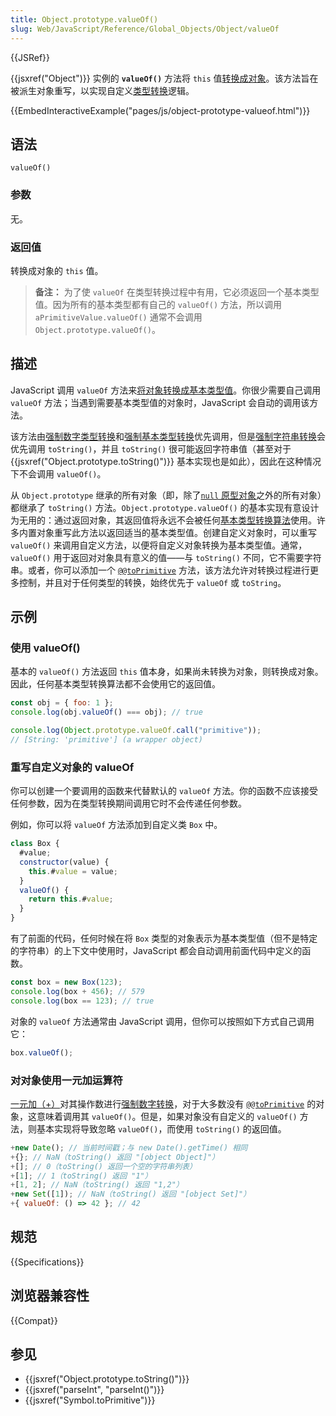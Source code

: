 ```yaml
---
title: Object.prototype.valueOf()
slug: Web/JavaScript/Reference/Global_Objects/Object/valueOf
---
```


{{JSRef}}

{{jsxref("Object")}} 实例的 **`valueOf()`** 方法将 `this` 值[转换成对象](/zh-CN/docs/Web/JavaScript/Reference/Global_Objects/Object#对象强制转换)。该方法旨在被派生对象重写，以实现自定义[类型转换](/zh-CN/docs/Web/JavaScript/Data_structures#强制类型转换)逻辑。

{{EmbedInteractiveExample("pages/js/object-prototype-valueof.html")}}

## 语法

```js-nolint
valueOf()
```

### 参数

无。

### 返回值

转换成对象的 `this` 值。

> **备注：** 为了使 `valueOf` 在类型转换过程中有用，它必须返回一个基本类型值。因为所有的基本类型都有自己的 `valueOf()` 方法，所以调用 `aPrimitiveValue.valueOf()` 通常不会调用 `Object.prototype.valueOf()`。

## 描述

JavaScript 调用 `valueOf` 方法来[将对象转换成基本类型值](/zh-CN/docs/Web/JavaScript/Data_structures#强制类型转换)。你很少需要自己调用 `valueOf` 方法；当遇到需要基本类型值的对象时，JavaScript 会自动的调用该方法。

该方法由[强制数字类型转换](/zh-CN/docs/Web/JavaScript/Data_structures#强制数字类型转换)和[强制基本类型转换](/zh-CN/docs/Web/JavaScript/Data_structures#强制原始值转换)优先调用，但是[强制字符串转换](/zh-CN/docs/Web/JavaScript/Reference/Global_Objects/String#强制字符串转换)会优先调用 `toString()`，并且 `toString()` 很可能返回字符串值（甚至对于 {{jsxref("Object.prototype.toString()")}} 基本实现也是如此），因此在这种情况下不会调用 `valueOf()`。

从 `Object.prototype` 继承的所有对象（即，除了[`null` 原型对象](/zh-CN/docs/Web/JavaScript/Reference/Global_Objects/Object#null_原型对象)之外的所有对象）都继承了 `toString()` 方法。`Object.prototype.valueOf()` 的基本实现有意设计为无用的：通过返回对象，其返回值将永远不会被任何[基本类型转换算法](/zh-CN/docs/Web/JavaScript/Data_structures#强制类型转换)使用。许多内置对象重写此方法以返回适当的基本类型值。创建自定义对象时，可以重写 `valueOf()` 来调用自定义方法，以便将自定义对象转换为基本类型值。通常，`valueOf()` 用于返回对对象具有意义的值——与 `toString()` 不同，它不需要字符串。或者，你可以添加一个 [`@@toPrimitive`](/zh-CN/docs/Web/JavaScript/Reference/Global_Objects/Symbol/toPrimitive) 方法，该方法允许对转换过程进行更多控制，并且对于任何类型的转换，始终优先于 `valueOf` 或 `toString`。

## 示例

### 使用 valueOf()

基本的 `valueOf()` 方法返回 `this` 值本身，如果尚未转换为对象，则转换成对象。因此，任何基本类型转换算法都不会使用它的返回值。

```js
const obj = { foo: 1 };
console.log(obj.valueOf() === obj); // true

console.log(Object.prototype.valueOf.call("primitive"));
// [String: 'primitive'] (a wrapper object)
```

### 重写自定义对象的 valueOf

你可以创建一个要调用的函数来代替默认的 `valueOf` 方法。你的函数不应该接受任何参数，因为在类型转换期间调用它时不会传递任何参数。

例如，你可以将 `valueOf` 方法添加到自定义类 `Box` 中。

```js
class Box {
  #value;
  constructor(value) {
    this.#value = value;
  }
  valueOf() {
    return this.#value;
  }
}
```

有了前面的代码，任何时候在将 `Box` 类型的对象表示为基本类型值（但不是特定的字符串）的上下文中使用时，JavaScript 都会自动调用前面代码中定义的函数。

```js
const box = new Box(123);
console.log(box + 456); // 579
console.log(box == 123); // true
```

对象的 `valueOf` 方法通常由 JavaScript 调用，但你可以按照如下方式自己调用它：

```js
box.valueOf();
```

### 对对象使用一元加运算符

[一元加（+）](/zh-CN/docs/Web/JavaScript/Reference/Operators/Unary_plus)对其操作数进行[强制数字转换](/zh-CN/docs/Web/JavaScript/Reference/Global_Objects/Number#强制数字转换)，对于大多数没有 [`@@toPrimitive`](/zh-CN/docs/Web/JavaScript/Reference/Global_Objects/Symbol/toPrimitive) 的对象，这意味着调用其 `valueOf()`。但是，如果对象没有自定义的 `valueOf()` 方法，则基本实现将导致忽略 `valueOf()`，而使用 `toString()` 的返回值。

```js
+new Date(); // 当前时间戳；与 new Date().getTime() 相同
+{}; // NaN（toString() 返回 "[object Object]"）
+[]; // 0（toString() 返回一个空的字符串列表）
+[1]; // 1（toString() 返回 "1"）
+[1, 2]; // NaN（toString() 返回 "1,2"）
+new Set([1]); // NaN（toString() 返回 "[object Set]"）
+{ valueOf: () => 42 }; // 42
```

## 规范

{{Specifications}}

## 浏览器兼容性

{{Compat}}

## 参见

- {{jsxref("Object.prototype.toString()")}}
- {{jsxref("parseInt", "parseInt()")}}
- {{jsxref("Symbol.toPrimitive")}}
